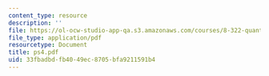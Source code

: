 ```yaml
---
content_type: resource
description: ''
file: https://ol-ocw-studio-app-qa.s3.amazonaws.com/courses/8-322-quantum-theory-ii-spring-2003/33fbadbdfb4049ec8705bfa9211591b4_ps4.pdf
file_type: application/pdf
resourcetype: Document
title: ps4.pdf
uid: 33fbadbd-fb40-49ec-8705-bfa9211591b4
---
```

